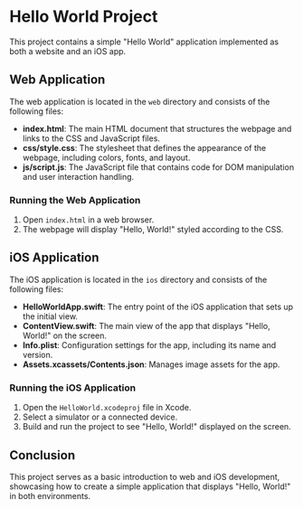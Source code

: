 # Hello World Project

This project contains a simple "Hello World" application implemented as both a website and an iOS app.

## Web Application

The web application is located in the `web` directory and consists of the following files:

- **index.html**: The main HTML document that structures the webpage and links to the CSS and JavaScript files.
- **css/style.css**: The stylesheet that defines the appearance of the webpage, including colors, fonts, and layout.
- **js/script.js**: The JavaScript file that contains code for DOM manipulation and user interaction handling.

### Running the Web Application

1. Open `index.html` in a web browser.
2. The webpage will display "Hello, World!" styled according to the CSS.

## iOS Application

The iOS application is located in the `ios` directory and consists of the following files:

- **HelloWorldApp.swift**: The entry point of the iOS application that sets up the initial view.
- **ContentView.swift**: The main view of the app that displays "Hello, World!" on the screen.
- **Info.plist**: Configuration settings for the app, including its name and version.
- **Assets.xcassets/Contents.json**: Manages image assets for the app.

### Running the iOS Application

1. Open the `HelloWorld.xcodeproj` file in Xcode.
2. Select a simulator or a connected device.
3. Build and run the project to see "Hello, World!" displayed on the screen.

## Conclusion

This project serves as a basic introduction to web and iOS development, showcasing how to create a simple application that displays "Hello, World!" in both environments.